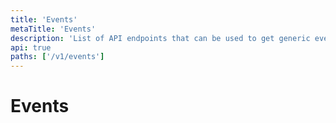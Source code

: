 ```yaml
---
title: 'Events'
metaTitle: 'Events'
description: 'List of API endpoints that can be used to get generic events for different components like clusters'
api: true
paths: ['/v1/events']
---
```


# Events
